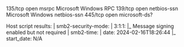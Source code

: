 135/tcp  open  msrpc         Microsoft Windows RPC
139/tcp  open  netbios-ssn   Microsoft Windows netbios-ssn
445/tcp  open  microsoft-ds?

Host script results:
| smb2-security-mode: 
|   3:1:1: 
|_    Message signing enabled but not required
| smb2-time: 
|   date: 2024-02-16T18:26:44
|_  start_date: N/A

